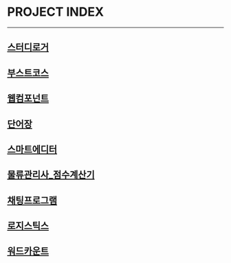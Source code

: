 # PROJECT INDEX

-----

## [스터디로거](https://github.com/DustinYook/PROJECT_STUDY-LOGGER)
## [부스트코스](https://github.com/DustinYook/PROJECT_BOOSTCOURSE)
## [웹컴포넌트](https://github.com/DustinYook/PROJECT_WEB-UI-COMPONENT)
## [단어장](https://github.com/DustinYook/PROJECT_WORD-CARD)
## [스마트에디터](https://github.com/DustinYook/PROJECT_SMART-EDITOR)
## [물류관리사_점수계산기](https://github.com/DustinYook/PROJECT_CPL-SCORE-CALCULATOR)
## [채팅프로그램](https://github.com/DustinYook/PROJECT_CHATTING-PROGRAM)
## [로지스틱스](https://github.com/DustinYook/PROJECT_LOGISTIX)
## [워드카운트](https://github.com/DustinYook/PROJECT_WORD-COUNT)
